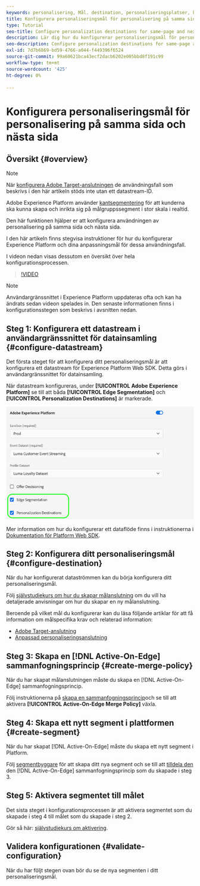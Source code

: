 ```yaml
---
keywords: personalisering, Mål. destination, personaliseringsplatser, konfigurera destinationer för personalisering, samma sida, nästa sida;
title: Konfigurera personaliseringsmål för personalisering på samma sida och nästa sida
type: Tutorial
seo-title: Configure personalization destinations for same-page and next-page personalization.
description: Lär dig hur du konfigurerar personaliseringsmål för personalisering på samma sida och nästa sida.
seo-description: Configure personalization destinations for same-page and next-page personalization.
exl-id: 7d7b6869-bd59-4766-a044-f449396f6524
source-git-commit: 99a60621bca43ecf2dacb6202e005bbd8f191c99
workflow-type: tm+mt
source-wordcount: '425'
ht-degree: 0%

---
```


# Konfigurera personaliseringsmål för personalisering på samma sida och nästa sida

## Översikt {#overview}

>[!NOTE]
>
>När [konfigurera Adobe Target-anslutningen](../catalog/personalization/adobe-target-connection.md) de användningsfall som beskrivs i den här artikeln stöds inte utan ett datastream-ID.

Adobe Experience Platform använder [kantsegmentering](../../segmentation/ui/edge-segmentation.md) för att kunderna ska kunna skapa och inrikta sig på målgruppssegment i stor skala i realtid.

Den här funktionen hjälper er att konfigurera användningen av personalisering på samma sida och nästa sida.

I den här artikeln finns stegvisa instruktioner för hur du konfigurerar Experience Platform och dina anpassningsmål för dessa användningsfall.

I videon nedan visas dessutom en översikt över hela konfigurationsprocessen.

>[!VIDEO](https://video.tv.adobe.com/v/340091/)

>[!NOTE]
>
>Användargränssnittet i Experience Platform uppdateras ofta och kan ha ändrats sedan videon spelades in. Den senaste informationen finns i konfigurationsstegen som beskrivs i avsnitten nedan.

## Steg 1: Konfigurera ett datastream i användargränssnittet för datainsamling {#configure-datastream}

Det första steget för att konfigurera ditt personaliseringsmål är att konfigurera ett datastream för Experience Platform Web SDK. Detta görs i användargränssnittet för datainsamling.

När datastream konfigureras, under **[!UICONTROL Adobe Experience Platform]** se till att båda **[!UICONTROL Edge Segmentation]** och **[!UICONTROL Personalization Destinations]** är markerade.

![Datastream-konfiguration](../assets/ui/configure-personalization-destinations/datastream-config.png)

Mer information om hur du konfigurerar ett dataflöde finns i instruktionerna i [Dokumentation för Platform Web SDK](../../edge/datastreams/overview.md).

## Steg 2: Konfigurera ditt personaliseringsmål {#configure-destination}

När du har konfigurerat dataströmmen kan du börja konfigurera ditt personaliseringsmål.

Följ [självstudiekurs om hur du skapar målanslutning](../ui/connect-destination.md) om du vill ha detaljerade anvisningar om hur du skapar en ny målanslutning.

Beroende på vilket mål du konfigurerar kan du läsa följande artiklar för att få information om målspecifika krav och relaterad information:

* [Adobe Target-anslutning](../catalog/personalization/adobe-target-connection.md)
* [Anpassad personaliseringsanslutning](../catalog/personalization/custom-personalization.md)

## Steg 3: Skapa en [!DNL Active-On-Edge] sammanfogningsprincip {#create-merge-policy}

När du har skapat målanslutningen måste du skapa en [!DNL Active-On-Edge] sammanfogningsprincip.

Följ instruktionerna på [skapa en sammanfogningsprincip](../../profile/merge-policies/ui-guide.md#create-a-merge-policy)och se till att aktivera **[!UICONTROL Active-On-Edge Merge Policy]** växla.

## Steg 4: Skapa ett nytt segment i plattformen {#create-segment}

När du har skapat [!DNL Active-On-Edge] måste du skapa ett nytt segment i Platform.

Följ [segmentbyggare](../../segmentation/ui/segment-builder.md) för att skapa ditt nya segment och se till att [tilldela den](../../segmentation/ui/segment-builder.md#merge-policies) den [!DNL Active-On-Edge] sammanfogningsprincip som du skapade i steg 3.

## Steg 5: Aktivera segmentet till målet

Det sista steget i konfigurationsprocessen är att aktivera segmentet som du skapade i steg 4 till målet som du skapade i steg 2.

Gör så här: [självstudiekurs om aktivering](../ui/activate-profile-request-destinations.md).

## Validera konfigurationen {#validate-configuration}

När du har följt stegen ovan bör du se de nya segmenten i ditt personaliseringsmål.
